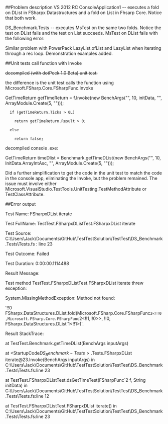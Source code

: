 ##Problem description
VS 2012 RC
ConsoleApplication1 -- executes a fold on DList in FSharpx Datastructures and a fold on List in Fhsarp Core. Notice that both work.

DS_Benchmark.Tests -- executes MsTest on the same two folds. Notice the test on DList fails and the test on List succeeds. MsTest on DList fails with the following error:

Similar problem with PowerPack LazyList.ofList and LazyList when iterating through a rec loop. Demonstration examples added.

##Unit tests call function with Invoke

<del>decompiled (with dotPeek 1.0 Beta) unit test:

the difference is the unit test calls the function using Microsoft.FSharp.Core.FSharpFunc.Invoke

GetTimeReturn getTimeReturn = f.Invoke(new BenchArgs("", 10, initData, "", ArrayModule.Create<string>(5, "")));

      if (getTimeReturn.Ticks > 0L)
	  
        return getTimeReturn.Result > 0;
		
      else
	  
        return false;
		
decompiled console .exe:

GetTimeReturn timeDlist = Benchmark.getTimeDList(new BenchArgs("", 10, InitData.ArrayIntAsc, "", ArrayModule.Create<string>(5, "")));</del>

Did a further simplification to get the code in the unit test to match the code in the console app, eliminating the Invoke, but the problem remained. The issue must involve either Microsoft.VisualStudio.TestTools.UnitTesting.TestMethodAttribute or TestClassAttribute.

##Error output

Test Name:	FSharpxDList iterate

Test FullName:	TestTest.FSharpxDListTest.FSharpxDList iterate

Test Source:	C:\Users\Jack\Documents\GitHub\TestTestSolution\TestTest\DS_Benchmark.Tests\Tests.fs : line 23

Test Outcome:	Failed

Test Duration:	0:00:00.1114488

Result Message:

Test method TestTest.FSharpxDListTest.FSharpxDList iterate threw exception: 

System.MissingMethodException: Method not found: 

'!!0 FSharpx.DataStructures.DList.fold(Microsoft.FSharp.Core.FSharpFunc`2<!!0,Microsoft.FSharp.Core.FSharpFunc`2<!!1,!!0>>, !!0, FSharpx.DataStructures.DList`1<!!1>)'.

Result StackTrace:	

at TestTest.Benchmark.getTimeDList(BenchArgs inputArgs)

   at <StartupCode$DS_Benchmark-Tests>.$Tests.FSharpxDList iterate\@23.Invoke(BenchArgs inputArgs) in C:\Users\Jack\Documents\GitHub\TestTestSolution\TestTest\DS_Benchmark.Tests\Tests.fs:line 23
   
   at TestTest.FSharpxDListTest.dsGetTimeTest(FSharpFunc`2 f, String initData) in C:\Users\Jack\Documents\GitHub\TestTestSolution\TestTest\DS_Benchmark.Tests\Tests.fs:line 12
   
   at TestTest.FSharpxDListTest.FSharpxDList iterate() in C:\Users\Jack\Documents\GitHub\TestTestSolution\TestTest\DS_Benchmark.Tests\Tests.fs:line 23